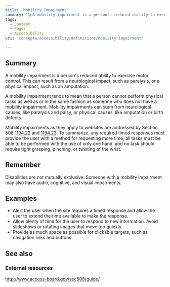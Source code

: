 ```yaml
---
title: 'Mobility Impairment'
summary: "\nA mobility impairment is a person's reduced ability to exercise motor control. This can result from a neurological impact, such as paralysis, or a physical impact, such as an amputation.\n"
tags:
  - Concept
  - Pages
  - Accessibility
uri: 'concepts/accessibility/definitions/mobility impairment'

---
```

## Summary

A mobility impairment is a person's reduced ability to exercise motor control. This can result from a neurological impact, such as paralysis, or a physical impact, such as an amputation.

A mobility impairment tends to mean that a person cannot perform physical tasks as well as or in the same fashion as someone who does not have a mobility impairment. Mobility impairments can stem from neurological causes, like paralysis and palsy, or physical causes, like amputation or birth defects.

Mobility impairments as they apply to websites are addressed by Section 508 [1194.22](http://www.access-board.gov/sec508/guide/1194.22.htm%7C) and [1194.23](http://www.access-board.gov/sec508/guide/1194.23.htm%7C). To summarize, any required timed responses must provide the user with a method for requesting more time, all tasks must be able to be performed with the use of only one hand, and no task should require tight grasping, pinching, or twisting of the wrist.

## Remember

Disabilities are not mutually exclusive. Someone with a mobility impairment may also have audio, cognitive, and visual impairments.

## Examples

-   Alert the user when the site requires a timed response and allow the user to extend the time available to make the response.
-   Allow plenty of time for the user to respond to new information. Avoid slideshows or rotating images that move too quickly.
-   Provide as much space as possible for clickable targets, such as navigation links and buttons.

## See also

### External resources

<http://www.access-board.gov/sec508/guide/>
